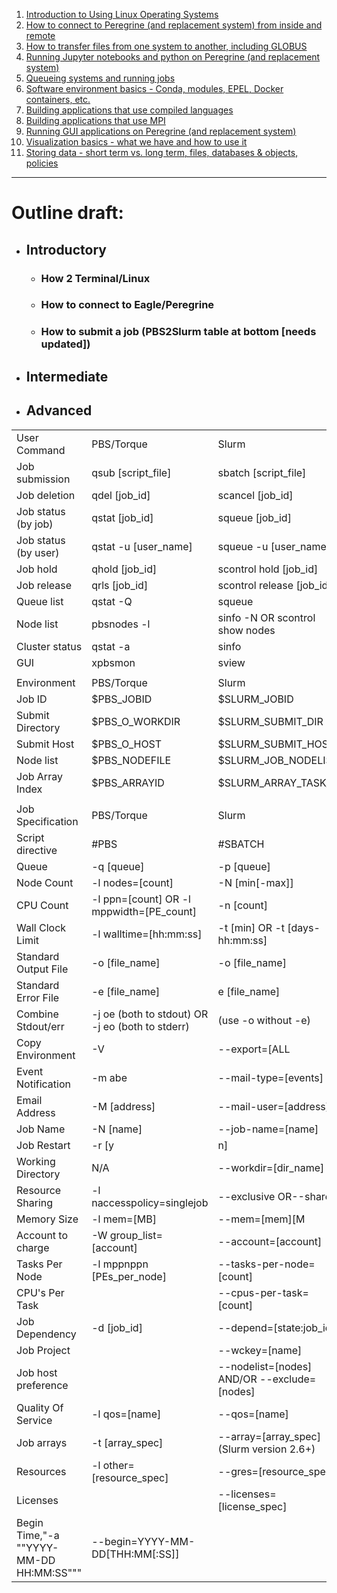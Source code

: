 1. [Introduction to Using Linux Operating Systems](intro-to-linux)
2. [How to connect to Peregrine (and replacement system) from inside and remote](connecting-to-nrel-hpc)
3. [How to transfer files from one system to another, including GLOBUS](how-to-transfer-files)
5. [Running Jupyter notebooks and python on Peregrine (and replacement system)](Jupyterhub)
6. [Queueing systems and running jobs](queueing-systems-basics)
7. [Software environment basics - Conda, modules, EPEL, Docker containers, etc.](software-environment-basics)
8. [Building applications that use compiled languages](building-packages)
9. [Building applications that use MPI](building-mpi-applications)
10. [Running GUI applications on Peregrine (and replacement system)](running-graphical-applications)
11. [Visualization basics - what we have and how to use it](visualization-basics)
12. [Storing data - short term vs. long term, files, databases & objects, policies](data-storage)

---

# Outline draft:

- ## Introductory
    - ### How 2 Terminal/Linux
    - ### How to connect to Eagle/Peregrine
    - ### How to submit a job (PBS2Slurm table at bottom [needs updated])
- ## Intermediate
- ## Advanced


|                                         |                                                  |                                                       | 
|-----------------------------------------|--------------------------------------------------|-------------------------------------------------------| 
| User Command                            | PBS/Torque                                       | Slurm                                                 | 
| Job submission                          | qsub [script_file]                               | sbatch [script_file]                                  | 
| Job deletion                            | qdel [job_id]                                    | scancel [job_id]                                      | 
| Job status (by job)                     | qstat [job_id]                                   | squeue [job_id]                                       | 
| Job status (by user)                    | qstat -u [user_name]                             | squeue -u [user_name]                                 | 
| Job hold                                | qhold [job_id]                                   | scontrol hold [job_id]                                | 
| Job release                             | qrls [job_id]                                    | scontrol release [job_id]                             | 
| Queue list                              | qstat -Q                                         | squeue                                                | 
| Node list                               | pbsnodes -l                                      | sinfo -N OR scontrol show nodes                       | 
| Cluster status                          | qstat -a                                         | sinfo                                                 | 
| GUI                                     | xpbsmon                                          | sview                                                 | 
|                                         |                                                  |                                                       | 
| Environment                             | PBS/Torque                                       | Slurm                                                 | 
| Job ID                                  | $PBS_JOBID                                       | $SLURM_JOBID                                          | 
| Submit Directory                        | $PBS_O_WORKDIR                                   | $SLURM_SUBMIT_DIR                                     | 
| Submit Host                             | $PBS_O_HOST                                      | $SLURM_SUBMIT_HOST                                    | 
| Node list                               | $PBS_NODEFILE                                    | $SLURM_JOB_NODELIST                                   | 
| Job Array Index                         | $PBS_ARRAYID                                     | $SLURM_ARRAY_TASK_ID                                  | 
|                                         |                                                  |                                                       | 
| Job Specification                       | PBS/Torque                                       | Slurm                                                 | 
| Script directive                        | #PBS                                             | #SBATCH                                               | 
| Queue                                   | -q [queue]                                       | -p [queue]                                            | 
| Node Count                              | -l nodes=[count]                                 | -N [min[-max]]                                        | 
| CPU Count                               | -l ppn=[count] OR -l mppwidth=[PE_count]         | -n [count]                                            | 
| Wall Clock Limit                        | -l walltime=[hh:mm:ss]                           | -t [min] OR -t [days-hh:mm:ss]                        | 
| Standard Output File                    | -o [file_name]                                   | -o [file_name]                                        | 
| Standard Error File                     | -e [file_name]                                   | e [file_name]                                         | 
| Combine Stdout/err                      | -j oe (both to stdout) OR -j eo (both to stderr) | (use -o without -e)                                   | 
| Copy Environment                        | -V                                               | --export=[ALL | NONE | variables]                     | 
| Event Notification                      | -m abe                                           | --mail-type=[events]                                  | 
| Email Address                           | -M [address]                                     | --mail-user=[address]                                 | 
| Job Name                                | -N [name]                                        | --job-name=[name]                                     | 
| Job Restart                             | -r [y|n]                                         | --requeue OR --no-requeue (NOTE:configurable default) | 
| Working Directory                       | N/A                                              | --workdir=[dir_name]                                  | 
| Resource Sharing                        | -l naccesspolicy=singlejob                       | --exclusive OR--shared                                | 
| Memory Size                             | -l mem=[MB]                                      | --mem=[mem][M|G|T] OR --mem-per-cpu=[mem][M|G|T]      | 
| Account to charge                       | -W group_list=[account]                          | --account=[account]                                   | 
| Tasks Per Node                          | -l mppnppn [PEs_per_node]                        | --tasks-per-node=[count]                              | 
| CPU's Per Task                          |                                                  | --cpus-per-task=[count]                               | 
| Job Dependency                          | -d [job_id]                                      | --depend=[state:job_id]                               | 
| Job Project                             |                                                  | --wckey=[name]                                        | 
| Job host preference                     |                                                  | --nodelist=[nodes] AND/OR --exclude=[nodes]           | 
| Quality Of Service                      | -l qos=[name]                                    | --qos=[name]                                          | 
| Job arrays                              | -t [array_spec]                                  | --array=[array_spec]  (Slurm version 2.6+)            | 
| Resources                               | -l other=[resource_spec]                         | --gres=[resource_spec]                                | 
| Licenses                                |                                                  | --licenses=[license_spec]                             | 
| Begin Time,"-a ""YYYY-MM-DD HH:MM:SS""" | --begin=YYYY-MM-DD[THH:MM[:SS]]                  |                                                       | 

